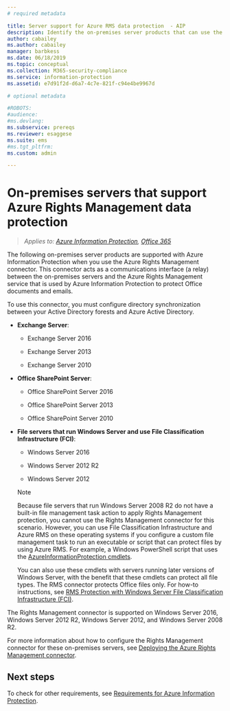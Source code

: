```yaml
---
# required metadata

title: Server support for Azure RMS data protection  - AIP
description: Identify the on-premises server products that can use the Azure Rights Management service from Azure Information Protection, by using the Rights Management connector.
author: cabailey
ms.author: cabailey
manager: barbkess
ms.date: 06/18/2019
ms.topic: conceptual
ms.collection: M365-security-compliance
ms.service: information-protection
ms.assetid: e7d91f2d-d6a7-4c7e-821f-c94e4be9967d

# optional metadata

#ROBOTS:
#audience:
#ms.devlang:
ms.subservice: prereqs
ms.reviewer: esaggese
ms.suite: ems
#ms.tgt_pltfrm:
ms.custom: admin

---
```



# On-premises servers that support Azure Rights Management data protection

>*Applies to: [Azure Information Protection](https://azure.microsoft.com/pricing/details/information-protection), [Office 365](https://download.microsoft.com/download/E/C/F/ECF42E71-4EC0-48FF-AA00-577AC14D5B5C/Azure_Information_Protection_licensing_datasheet_EN-US.pdf)*

The following on-premises server products are supported with Azure Information Protection when you use the Azure Rights Management connector. This connector acts as a communications interface (a relay) between the on-premises servers and the Azure Rights Management service that is used by Azure Information Protection to protect Office documents and emails. 

To use this connector, you must configure directory synchronization between your Active Directory forests and Azure Active Directory.

-   **Exchange Server**:

    -   Exchange Server 2016

    -   Exchange Server 2013

    -   Exchange Server 2010

-   **Office SharePoint Server**:

    -   Office SharePoint Server 2016

    -   Office SharePoint Server 2013

    -   Office SharePoint Server 2010

-   **File servers that run Windows Server and use File Classification Infrastructure (FCI)**:

    -   Windows Server 2016

    -   Windows Server 2012 R2

    -   Windows Server 2012

    > [!NOTE]
    > Because file servers that run Windows Server 2008 R2 do not have a built-in file management task action to apply Rights Management protection, you cannot use the Rights Management connector for this scenario. However, you can use File Classification Infrastructure and Azure RMS on these operating systems if you configure a custom file management task to run an executable or script that can protect files by using Azure RMS. For example, a Windows PowerShell script that uses the [AzureInformationProtection cmdlets](/powershell/azureinformationprotection/vlatest/aip).
    > 
    > You can also use these cmdlets with servers running later versions of Windows Server, with the benefit that these cmdlets can protect all file types. The RMS connector protects Office files only. For how-to instructions, see [RMS Protection with Windows Server File Classification Infrastructure &#40;FCI&#41;](./rms-client/configure-fci.md).

The Rights Management connector is supported on Windows Server 2016, Windows Server 2012 R2, Windows Server 2012, and Windows Server 2008 R2.

For more information about how to configure the Rights Management connector for these on-premises servers, see [Deploying the Azure Rights Management connector](deploy-rms-connector.md).

## Next steps
To check for other requirements, see [Requirements for Azure Information Protection](requirements.md).
